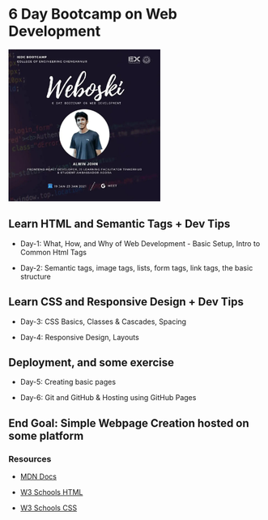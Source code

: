 # 6 Day Bootcamp on Web Development

<img src = "/images/banner.webp" style="height: 300px; width:300px;"/>

## Learn HTML and Semantic Tags + Dev Tips

- Day-1: What, How, and Why of Web Development - Basic Setup, Intro to Common Html Tags

- Day-2: Semantic tags, image tags, lists, form tags, link tags, the basic structure

## Learn CSS and Responsive Design + Dev Tips

- Day-3: CSS Basics, Classes & Cascades, Spacing

- Day-4: Responsive Design, Layouts

## Deployment, and some exercise

- Day-5: Creating basic pages

- Day-6: Git and GitHub & Hosting using GitHub Pages

## End Goal: Simple Webpage Creation hosted on some platform

### Resources
- [MDN Docs](https://developer.mozilla.org/en-US/docs/Learn/HTML/Introduction_to_HTML/Getting_started)

- [W3 Schools HTML](https://www.w3schools.com/html/html_intro.asp)

- [W3 Schools CSS](https://www.w3schools.com/css/css_intro.asp)